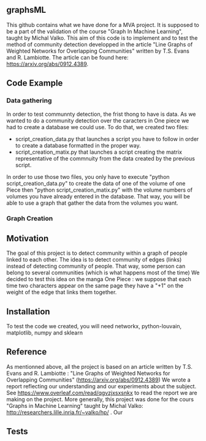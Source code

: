## graphsML

This github contains what we have done for a MVA project. It is supposed to be a part of the validation of the course "Graph In Machine Learning", taught by Michal Valko.
This aim of this code is to implement and to test the method of community detection developped in the article "Line Graphs of Weighted Networks for Overlapping Communities" written by T.S. Evans and R. Lambiotte. The article can be found here: https://arxiv.org/abs/0912.4389.

## Code Example

### Data gathering

In order to test communnty detection, the frist thong to have is data.
As we wanted to do a community detection over the caracters in One piece we had to create a database we could use. To do that, we created two files:
- script_creation_data.py that launches a script you have to follow in order to create a database formatted in the proper way.
- script_creation_matix.py that launches a script creating the matrix representative of the commnuity from the data created by the previous script.

In order to use those two files, you only have to execute
  "python script_creation_data.py"
to create the data of one of the volume of one Piece
then
  "python script_creation_matix.py"
with the volume numbers of volumes you have already entered in the database.
That way, you will be able to use a graph that gather the data from the volumes you want.


### Graph Creation



## Motivation

The goal of this project is to detect community within a graph of people linked to each other. The idea is to detect community of edges (links) instead of detecting community of people. That way, some person can belong to several communities (which is what happens most of the time)
We decided to test this idea on the manga One Piece : we suppose that each time two characters appear on the same page they have a "+1" on the weight of the edge that links them together.

## Installation

To test the code we created, you will need networkx, python-louvain, matplotlib, numpy and sklearn

## Reference

As mentionned above, all the project is based on an article written by T.S. Evans and R. Lambiotte : "Line Graphs of Weighted Networks for Overlapping Communities" (https://arxiv.org/abs/0912.4389)
We wrote a report reflecting our understanding and our experiments about the subject. See https://www.overleaf.com/read/qgvzjxsxsnkx to read the report we are making on the project.
More generally, this project was done for the cours "Graphs in Machine Learning" taught by Michal Valko:
http://researchers.lille.inria.fr/~valko/hp/ . Our

## Tests
